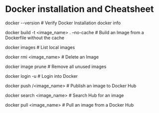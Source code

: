 # Docker installation and Cheatsheet

docker --version  # Verify Docker Installation
docker info

docker build -t <image_name> . –no-cache  # Build an Image from a Dockerfile without the cache

docker images   # List local images

docker rmi <image_name>     # Delete an Image

docker image prune    # Remove all unused images

docker login -u <username>   # Login into Docker

docker push <username>/<image_name>   # Publish an image to Docker Hub

docker search <image_name>   # Search Hub for an image

docker pull <image_name>   # Pull an image from a Docker Hub
